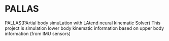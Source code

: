 # PALLAS
PALLAS(PArtial body simuLation with LAtend neural kinematic Solver) This project is simulation lower body kinematic information based on upper body information (from IMU sensors)
